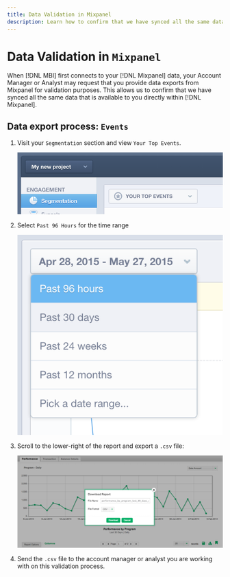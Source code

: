 ```yaml
---
title: Data Validation in Mixpanel
description: Learn how to confirm that we have synced all the same data that is available to you directly within Mixpanel.
---
```

# Data Validation in `Mixpanel`

When [!DNL MBI] first connects to your [!DNL Mixpanel] data, your Account Manager or Analyst may request that you provide data exports from Mixpanel for validation purposes. This allows us to confirm that we have synced all the same data that is available to you directly within [!DNL Mixpanel].

## Data export process: `Events`

1. Visit your `Segmentation` section and view `Your Top Events`.

    ![](../../../assets/your-top-events.png)

1. Select `Past 96 Hours` for the time range

    ![](../../../assets/past-96-hours.png)

1. Scroll to the lower-right of the report and export a `.csv` file:

    ![](../../../assets/export-csv-mixpanel.png)

1. Send the `.csv` file to the account manager or analyst you are working with on this validation process.
